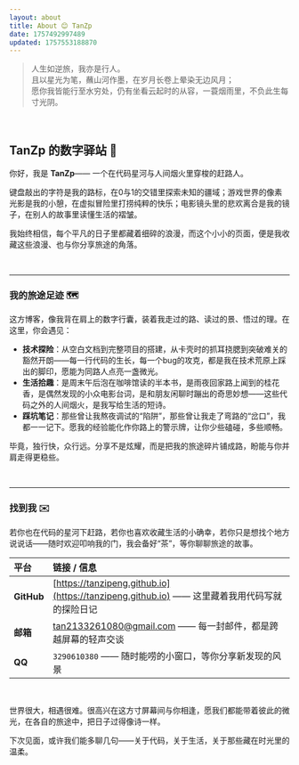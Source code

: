 ```yaml
---
layout: about 
title: About 😊 TanZp
date: 1757492997489
updated: 1757553188870
---
```


> 人生如逆旅，我亦是行人。  
> 且以星光为笔，蘸山河作墨，在岁月长卷上晕染无边风月；  
> 愿你我皆能行至水穷处，仍有坐看云起时的从容，一蓑烟雨里，不负此生每寸光阴。


<br>

## **TanZp** 的数字驿站 👋

你好，我是 **TanZp**—— 一个在代码星河与人间烟火里穿梭的赶路人。

键盘敲出的字符是我的路标，在0与1的交错里探索未知的疆域；游戏世界的像素光影是我的小憩，在虚拟冒险里打捞纯粹的快乐；电影镜头里的悲欢离合是我的镜子，在别人的故事里读懂生活的褶皱。

我始终相信，每个平凡的日子里都藏着细碎的浪漫，而这个小小的页面，便是我收藏这些浪漫、也与你分享旅途的角落。


<br>

---

### 我的旅途足迹 🗺️

这方博客，像我背在肩上的数字行囊，装着我走过的路、读过的景、悟过的理。在这里，你会遇见：

* **技术探险**：从空白文档到完整项目的搭建，从卡壳时的抓耳挠腮到突破难关的豁然开朗——每一行代码的生长，每一个bug的攻克，都是我在技术荒原上踩出的脚印，愿能为同路人点亮一盏微光。
* **生活拾趣**：是周末午后泡在咖啡馆读的半本书，是雨夜回家路上闻到的桂花香，是偶然发现的小众电影台词，是和朋友闲聊时蹦出的奇思妙想——这些代码之外的人间烟火，是我写给生活的短诗。
* **踩坑笔记**：那些曾让我熬夜调试的“陷阱”，那些曾让我走了弯路的“岔口”，我都一一记下。愿我的经验能化作你路上的警示牌，让你少些磕碰，多些顺畅。

毕竟，独行快，众行远。分享不是炫耀，而是把我的旅途碎片铺成路，盼能与你并肩走得更稳些。


<br>

---

### 找到我 ✉️

若你也在代码的星河下赶路，若你也喜欢收藏生活的小确幸，若你只是想找个地方说说话——随时欢迎叩响我的门，我会备好“茶”，等你聊聊旅途的故事。

| 平台 | 链接 / 信息 |
| :--- | :--- |
| **GitHub** | [https://tanzipeng.github.io](https://tanzipeng.github.io) —— 这里藏着我用代码写就的探险日记 |
| **邮箱** | [tan2133261080@gmail.com](mailto:tan2133261080@gmail.com) —— 每一封邮件，都是跨越屏幕的轻声交谈 |
| **QQ** | `3290610380` —— 随时能唠的小窗口，等你分享新发现的风景 |


<br>

世界很大，相遇很难。很高兴在这方寸屏幕间与你相逢，愿我们都能带着彼此的微光，在各自的旅途中，把日子过得像诗一样。

下次见面，或许我们能多聊几句——关于代码，关于生活，关于那些藏在时光里的温柔。